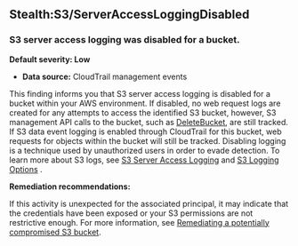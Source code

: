 Stealth:S3/ServerAccessLoggingDisabled
--------------------------------------

### S3 server access logging was disabled for a bucket.

**Default severity: Low**

* **Data source:** CloudTrail management events

This finding informs you that S3 server access logging is disabled for a bucket within your AWS environment. If disabled, no web request logs are created for any attempts to access the identified S3 bucket, however, S3 management API calls to the bucket, such as [DeleteBucket](https://docs.aws.amazon.com/AmazonS3/latest/API/API_DeleteBucket.html), are still tracked. If S3 data event logging is enabled through CloudTrail for this bucket, web requests for objects within the bucket will still be tracked. Disabling logging is a technique used by unauthorized users in order to evade detection. To learn more about S3 logs, see  [S3 Server Access Logging](https://docs.aws.amazon.com/AmazonS3/latest/dev/ServerLogs.html) and [S3 Logging Options](https://docs.aws.amazon.com/AmazonS3/latest/userguide/logging-with-S3.html) .

**Remediation recommendations:**

If this activity is unexpected for the associated principal, it may indicate that the credentials have been exposed or your S3 permissions are not restrictive enough. For more information, see [Remediating a potentially compromised S3 bucket](https://docs.aws.amazon.com/guardduty/latest/ug/compromised-s3.html).
